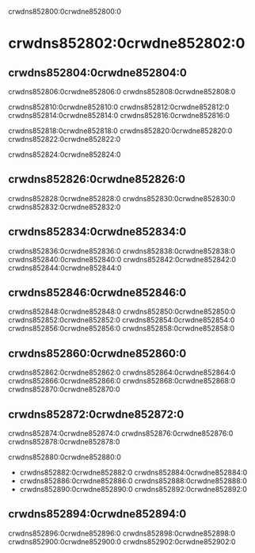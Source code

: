 crwdns852800:0crwdne852800:0
# crwdns852802:0crwdne852802:0

## crwdns852804:0crwdne852804:0

crwdns852806:0crwdne852806:0 crwdns852808:0crwdne852808:0

crwdns852810:0crwdne852810:0 crwdns852812:0crwdne852812:0 crwdns852814:0crwdne852814:0 crwdns852816:0crwdne852816:0

crwdns852818:0crwdne852818:0 crwdns852820:0crwdne852820:0 crwdns852822:0crwdne852822:0

crwdns852824:0crwdne852824:0
## crwdns852826:0crwdne852826:0

crwdns852828:0crwdne852828:0 crwdns852830:0crwdne852830:0 crwdns852832:0crwdne852832:0

## crwdns852834:0crwdne852834:0

crwdns852836:0crwdne852836:0 crwdns852838:0crwdne852838:0 crwdns852840:0crwdne852840:0 crwdns852842:0crwdne852842:0 crwdns852844:0crwdne852844:0

## crwdns852846:0crwdne852846:0

crwdns852848:0crwdne852848:0 crwdns852850:0crwdne852850:0 crwdns852852:0crwdne852852:0 crwdns852854:0crwdne852854:0 crwdns852856:0crwdne852856:0 crwdns852858:0crwdne852858:0

## crwdns852860:0crwdne852860:0

crwdns852862:0crwdne852862:0 crwdns852864:0crwdne852864:0 crwdns852866:0crwdne852866:0 crwdns852868:0crwdne852868:0 crwdns852870:0crwdne852870:0

## crwdns852872:0crwdne852872:0

crwdns852874:0crwdne852874:0 crwdns852876:0crwdne852876:0 crwdns852878:0crwdne852878:0

crwdns852880:0crwdne852880:0

- crwdns852882:0crwdne852882:0 crwdns852884:0crwdne852884:0
- crwdns852886:0crwdne852886:0 crwdns852888:0crwdne852888:0
- crwdns852890:0crwdne852890:0 crwdns852892:0crwdne852892:0

## crwdns852894:0crwdne852894:0

crwdns852896:0crwdne852896:0 crwdns852898:0crwdne852898:0 crwdns852900:0crwdne852900:0 crwdns852902:0crwdne852902:0
